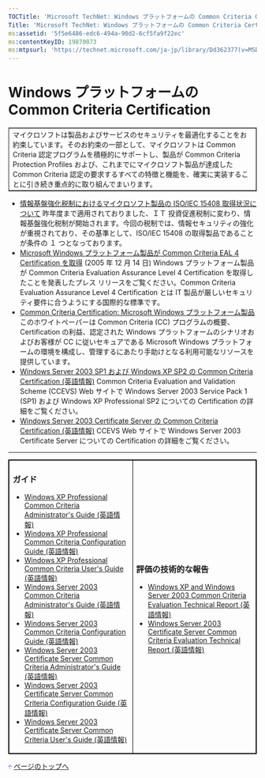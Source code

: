 ```yaml
---
TOCTitle: 'Microsoft TechNet: Windows プラットフォームの Common Criteria Certification'
Title: 'Microsoft TechNet: Windows プラットフォームの Common Criteria Certification'
ms:assetid: '5f5e6486-edc6-494a-90d2-6cf5fa9f22ec'
ms:contentKeyID: 19870073
ms:mtpsurl: 'https://technet.microsoft.com/ja-jp/library/Dd362377(v=MSDN.10)'
---
```


Windows プラットフォームの Common Criteria Certification
========================================================

<table border="1" cellpadding="0" cellspacing="0">
<tbody>
<tr>
<td>
マイクロソフトは製品およびサービスのセキュリティを最適化することをお約束しています。そのお約束の一部として、マイクロソフトは Common Criteria 認定プログラムを積極的にサポートし、製品が Common Criteria Protection Profiles および、これまでにマイクロソフト製品が達成した Common Criteria 認定の要求するすべての特徴と機能を、確実に実装することに引き続き重点的に取り組んでまいります。

</td>
</tr>
</tbody>
</table>
 
-   [情報基盤強化税制におけるマイクロソフト製品の ISO/IEC 15408 取得状況について](https://www.microsoft.com/japan/technet/security/news/isoiec15408.mspx)
    昨年度まで適用されておりました、ＩＴ 投資促進税制に変わり、情報基盤強化税制が開始されます。今回の税制では、情報セキュリティの強化が重視されており、その基準として、ISO/IEC 15408 の取得製品であることが条件の １ つとなっております。
-   [Microsoft Windows プラットフォーム製品が Common Criteria EAL 4 Certification を取得](https://www.microsoft.com/japan/presspass/detail.aspx?newsid=2535)
    (2005 年 12 月 14 日) Windows プラットフォーム製品が Common Criteria Evaluation Assurance Level 4 Certification を取得したことを発表したプレス リリースをご覧ください。Common Criteria Evaluation Assurance Level 4 Certification とは IT 製品が厳しいセキュリティ要件に合うようにする国際的な標準です。
-   [Common Criteria Certification: Microsoft Windows プラットフォーム製品](https://www.microsoft.com/japan/technet/security/prodtech/windowsserver2003/ccc/cccwp.mspx)
    このホワイトペーパーは Common Criteria (CC) プログラムの概要、Certification の利益、認定された Windows プラットフォームのシナリオおよびお客様が CC に従いセキュアである Microsoft Windows プラットフォームの環境を構成し、管理するにあたり手助けとなる利用可能なリソースを提供しています。
-   [Windows Server 2003 SP1 および Windows XP SP2 の Common Criteria Certification (英語情報)](https://www.niap-ccevs.org/cc-scheme/st/vid10151/)
    Common Criteria Evaluation and Validation Scheme (CCEVS) Web サイトで Windows Server 2003 Service Pack 1 (SP1) および Windows XP Professional SP2 についての Certification の詳細をご覧ください。
-   [Windows Server 2003 Certificate Server の Common Criteria Certification (英語情報)](https://www.niap-ccevs.org/cc-scheme/st/vid9506/)
    CCEVS Web サイトで Windows Server 2003 Certificate Server についての Certification の詳細をご覧ください。

------------------------------------------------------------------------

 
<table style="border:1px solid black;">
<colgroup>
<col width="50%" />
<col width="50%" />
</colgroup>
<tbody>
<tr class="odd">
<td style="border:1px solid black;">
<div class="borderRight">
<div class="LeftCol">
<h3 id="ガイド">ガイド</h3>
<ul>
<li><a href="https://download.microsoft.com/download/e/8/9/e897a1ee-0273-4694-b155-ad02f7b2b4d5/wxp_common_criteria_admin_guide.zip">Windows XP Professional Common Criteria Administrator's Guide (英語情報)</a><br />
</li>
<li><a href="https://download.microsoft.com/download/5/3/b/53b53a3e-39d5-4d30-86f2-146aa2c7be45/wxp_common_criteria_configuration_guide.zip">Windows XP Professional Common Criteria Configuration Guide (英語情報)</a><br />
</li>
<li><a href="https://download.microsoft.com/download/d/3/0/d304ab38-567c-4fad-a368-a3661ca1a16d/wxp_common_criteria_user_guide.zip">Windows XP Professional Common Criteria User's Guide (英語情報)</a><br />
</li>
<li><a href="https://download.microsoft.com/download/0/b/4/0b45ffb0-0fe4-43b1-b71b-fb4c5745d4a2/ws03_common_criteria_admin_guide.zip">Windows Server 2003 Common Criteria Administrator's Guide (英語情報)</a><br />
</li>
<li><a href="https://download.microsoft.com/download/4/6/4/46402d2a-45ce-4c1e-98d2-51cb7c9a1556/ws03_common_criteria_configuration_guide.zip">Windows Server 2003 Common Criteria Configuration Guide (英語情報)</a><br />
</li>
<li><a href="https://download.microsoft.com/download/1/7/6/17654a53-4910-486c-996e-731e4af226cf/ws03certserver_common_criteria_admin_guide.zip">Windows Server 2003 Certificate Server Common Criteria Administrator's Guide (英語情報)</a><br />
</li>
<li><a href="https://download.microsoft.com/download/f/2/0/f206c1fe-b176-4910-a812-68767867ee01/ws03certserver_common_criteria_configuration_guide.zip">Windows Server 2003 Certificate Server Common Criteria Configuration Guide (英語情報)</a><br />
</li>
<li><a href="https://download.microsoft.com/download/3/8/f/38fea1db-c75a-4487-9bbf-f5047840c555/ws03certserver_common_criteria_user_guide.zip">Windows Server 2003 Certificate Server Common Criteria User's Guide (英語情報)</a><br />
</li>
</ul>
</div>
</div>

</td>

<td style="border:1px solid black;">
<div class="RightCol">
<h3 id="評価の技術的な報告">評価の技術的な報告</h3>
<ul>
<li><a href="https://www.microsoft.com/download/details.aspx?familyid=63cf2a1e-f578-4bb5-9245-d411f0f64265&amp;displaylang=en">Windows XP and Windows Server 2003 Common Criteria Evaluation Technical Report (英語情報)</a><br />
</li>
<li><a href="https://www.microsoft.com/download/details.aspx?familyid=a594e77f-dcbb-4787-9d68-e4689e60a314&amp;displaylang=en">Windows Server 2003 Certificate Server Common Criteria Evaluation Technical Report (英語情報)</a><br />
</li>
</ul>
</div>

</td>
</tr>
</tbody>
</table>
 

[<img src="images/dd362377.arrow_px_up(ja-jp,TechNet.10).gif" alt="ページのトップへ" width="7" height="9" />](#top) [ページのトップへ](#top)
